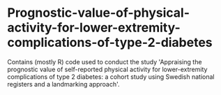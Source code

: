 # Prognostic-value-of-physical-activity-for-lower-extremity-complications-of-type-2-diabetes
Contains (mostly R) code used to conduct the study 'Appraising the prognostic value of self-reported physical activity for lower-extremity complications of type 2 diabetes: a cohort study using Swedish national registers and a landmarking approach'.
